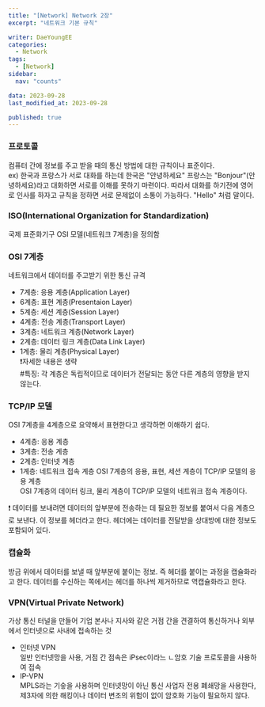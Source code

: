 ```yaml
---
title: "[Network] Network 2장"
excerpt: "네트워크 기본 규칙"

writer: DaeYoungEE
categories:
  - Network
tags:
  - [Network]
sidebar:
  nav: "counts"

data: 2023-09-28
last_modified_at: 2023-09-28

published: true
---
```


### 프로토콜

컴퓨터 간에 정보를 주고 받을 때의 통신 방법에 대한 규칙이나 표준이다.  
ex) 한국과 프랑스가 서로 대화를 하는데 한국은 "안녕하세요" 프랑스는 "Bonjour"(안녕하세요)라고 대화하면 서로를 이해를 못하기 마련이다. 따라서 대화를 하기전에 영어로 인사를 하자고 규칙을 정하면 서로 문제없이 소통이 가능하다. "Hello" 처럼 말이다.

### ISO(International Organization for Standardization)

국제 표준화기구 OSI 모델(네트워크 7계층)을 정의함

### OSI 7계층

네트워크에서 데이터를 주고받기 위한 통신 규격

- 7계층: 응용 계층(Application Layer)
- 6계층: 표현 계층(Presentaion Layer)
- 5계층: 세션 계층(Session Layer)
- 4계층: 전송 계층(Transport Layer)
- 3계층: 네트워크 계층(Network Layer)
- 2계층: 데이터 링크 계층(Data Link Layer)
- 1계층: 물리 계층(Physical Layer)  
  ❗️자세한 내용은 생략  
  #특징: 각 계층은 독립적이므로 데이터가 전달되는 동안 다른 계층의 영향을 받지 않는다.

### TCP/IP 모델

OSI 7계층을 4계층으로 요약해서 표현한다고 생각하면 이해하기 쉽다.

- 4계층: 응용 계층
- 3계층: 전송 계층
- 2계층: 인터넷 계층
- 1계층: 네트워크 접속 계층
  OSI 7계층의 응용, 표현, 세션 계층이 TCP/IP 모델의 응용 계층  
  OSI 7계층의 데이터 링크, 물리 계층이 TCP/IP 모델의 네트워크 접속 계층이다.

❗️ 데이터를 보내려면 데이터의 앞부분에 전송하는 데 필요한 정보를 붙여서 다음 계층으로 보낸다. 이 정보를 헤더라고 한다. 헤더에는 데이터를 전달받을 상대방에 대한 정보도 포함되어 있다.

### 캡슐화

방금 위에서 데이터를 보낼 때 앞부분에 붙이는 정보. 즉 헤더를 붙이는 과정을 캡슐화라고 한다. 데이터를 수신하는 쪽에서는 헤더를 하나씩 제거하므로 역캡슐화라고 한다.

### VPN(Virtual Private Network)

가상 통신 터널을 만들어 기업 본사나 지사와 같은 거점 간을 견결하여 통신하거나 외부에서 인터넷으로 사내에 접속하는 것

- 인터넷 VPN  
  일반 인터넷망을 사용, 거점 간 점속은 iPsec이라느 ㄴ암호 기술 프로토콜을 사용하여 접속
- IP-VPN  
  MPLS라는 기숳을 사용하며 인터넷망이 아닌 통신 사업자 전용 폐쇄망을 사용한다, 제3자에 의한 해킹이나 데이터 변조의 위험이 없이 암호화 기능이 필요하지 않다.
